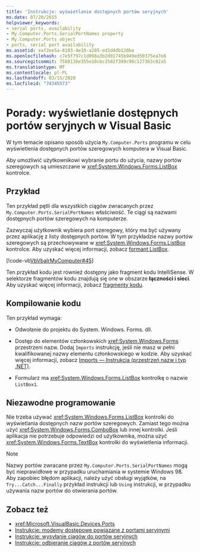 ```yaml
---
title: 'Instrukcje: wyświetlanie dostępnych portów seryjnych'
ms.date: 07/20/2015
helpviewer_keywords:
- serial ports, availability
- My.Computer.Ports.SerialPortNames property
- My.Computer.Ports object
- ports, serial port availability
ms.assetid: eaf2ee5a-8103-4e10-a205-ed1d4db120ba
ms.openlocfilehash: c7e5f797c1d098a3b2d01745b949ed50375ea7e8
ms.sourcegitcommit: 7588136e355e10cbc2582f389c90c127363c02a5
ms.translationtype: MT
ms.contentlocale: pl-PL
ms.lasthandoff: 03/15/2020
ms.locfileid: "74345573"
---
```

# <a name="how-to-show-available-serial-ports-in-visual-basic"></a>Porady: wyświetlanie dostępnych portów seryjnych w Visual Basic

W tym temacie opisano sposób użycia `My.Computer.Ports` programu w celu wyświetlenia dostępnych portów szeregowych komputera w Visual Basic.  
  
 Aby umożliwić użytkownikowi wybranie portu do użycia, nazwy portów szeregowych są umieszczane w <xref:System.Windows.Forms.ListBox> kontrolce.  
  
## <a name="example"></a>Przykład  

 Ten przykład pętli dla wszystkich ciągów zwracanych przez `My.Computer.Ports.SerialPortNames` właściwość. Te ciągi są nazwami dostępnych portów szeregowych na komputerze.  
  
 Zazwyczaj użytkownik wybiera port szeregowy, który ma być używany przez aplikację z listy dostępnych portów. W tym przykładzie nazwy portów szeregowych są przechowywane w <xref:System.Windows.Forms.ListBox> kontrolce. Aby uzyskać więcej informacji, zobacz [formant ListBox](../../../../framework/winforms/controls/listbox-control-windows-forms.md).  
  
 [!code-vb[VbVbalrMyComputer#45](~/samples/snippets/visualbasic/VS_Snippets_VBCSharp/VbVbalrMyComputer/VB/Class2.vb#45)]  
  
 Ten przykład kodu jest również dostępny jako fragment kodu IntelliSense. W selektorze fragmentów kodu znajdują się one w obszarze **łączności i sieci**. Aby uzyskać więcej informacji, zobacz [fragmenty kodu](/visualstudio/ide/code-snippets).  
  
## <a name="compiling-the-code"></a>Kompilowanie kodu  

 Ten przykład wymaga:  
  
- Odwołanie do projektu do System. Windows. Forms. dll.  
  
- Dostęp do elementów członkowskich <xref:System.Windows.Forms> przestrzeni nazw. Dodaj `Imports` instrukcję, jeśli nie masz w pełni kwalifikowanej nazwy elementu członkowskiego w kodzie. Aby uzyskać więcej informacji, zobacz [Imports — Instrukcja (przestrzeń nazw i typ .NET)](../../../../visual-basic/language-reference/statements/imports-statement-net-namespace-and-type.md).  
  
- Formularz ma <xref:System.Windows.Forms.ListBox> kontrolkę o nazwie `ListBox1`.  
  
## <a name="robust-programming"></a>Niezawodne programowanie  

 Nie trzeba używać <xref:System.Windows.Forms.ListBox> kontrolki do wyświetlania dostępnych nazw portów szeregowych. Zamiast tego można użyć <xref:System.Windows.Forms.ComboBox> lub innej kontrolki. Jeśli aplikacja nie potrzebuje odpowiedzi od użytkownika, można użyć <xref:System.Windows.Forms.TextBox> kontrolki do wyświetlenia informacji.  
  
> [!NOTE]
> Nazwy portów zwracane przez `My.Computer.Ports.SerialPortNames` mogą być nieprawidłowe w przypadku uruchamiania w systemie Windows 98. Aby zapobiec błędom aplikacji, należy użyć obsługi wyjątków, na `Try...Catch...Finally` przykład instrukcji lub `Using` instrukcji, w przypadku używania nazw portów do otwierania portów.  
  
## <a name="see-also"></a>Zobacz też

- <xref:Microsoft.VisualBasic.Devices.Ports>
- [Instrukcje: modemy dostępowe powiązane z portami seryjnymi](../../../../visual-basic/developing-apps/programming/computer-resources/how-to-dial-modems-attached-to-serial-ports.md)
- [Instrukcje: wysyłanie ciągów do portów seryjnych](../../../../visual-basic/developing-apps/programming/computer-resources/how-to-send-strings-to-serial-ports.md)
- [Instrukcje: odbieranie ciągów z portów seryjnych](../../../../visual-basic/developing-apps/programming/computer-resources/how-to-receive-strings-from-serial-ports.md)
